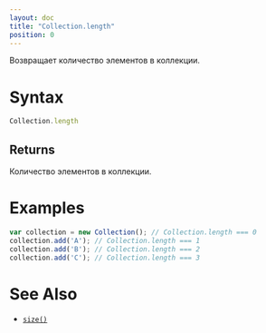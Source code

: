 ```yaml
---
layout: doc
title: "Collection.length"
position: 0
---
```


Возвращает количество элементов в коллекции.

# Syntax

```js
Collection.length
```

## Returns

Количество элементов в коллекции.

# Examples

```js
var collection = new Collection(); // Collection.length === 0
collection.add('A'); // Collection.length === 1
collection.add('B'); // Collection.length === 2
collection.add('C'); // Collection.length === 3
```

# See Also

* [`size()`](../Collection.size/)
